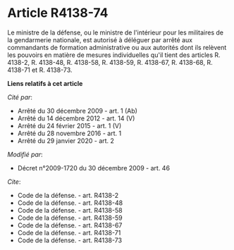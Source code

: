 # Article R4138-74

Le ministre de la défense, ou le ministre de l'intérieur pour les militaires de la gendarmerie nationale, est autorisé à
déléguer par arrêté aux commandants de formation administrative ou aux autorités dont ils relèvent les pouvoirs en matière de
mesures individuelles qu'il tient des articles R. 4138-2, R. 4138-48, R. 4138-58, R. 4138-59, R. 4138-67, R. 4138-68, R.
4138-71 et R. 4138-73.

**Liens relatifs à cet article**

_Cité par_:

  - Arrêté du 30 décembre 2009 - art. 1 (Ab)
  - Arrêté du 14 décembre 2012 - art. 14 (V)
  - Arrêté du 24 février 2015 - art. 1 (V)
  - Arrêté du 28 novembre 2016 - art. 1
  - Arrêté du 29 janvier 2020 - art. 2

_Modifié par_:

  - Décret n°2009-1720 du 30 décembre 2009 - art. 46

_Cite_:

  - Code de la défense. - art. R4138-2
  - Code de la défense. - art. R4138-48
  - Code de la défense. - art. R4138-58
  - Code de la défense. - art. R4138-59
  - Code de la défense. - art. R4138-67
  - Code de la défense. - art. R4138-71
  - Code de la défense. - art. R4138-73
